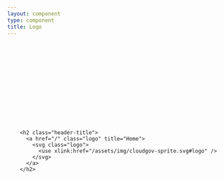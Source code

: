 ```yaml
---
layout: component
type: component
title: Logo
---
```


<div class="force-clear">
  <h2 class="header-title">
    <a href="/" class="logo" title="Home">
      <svg class="logo">
        <use xlink:href="{{ '/assets/img/cloudgov-sprite.svg#logo' |
           prepend: site.baseurl }}"/>
      </svg>
    </a>
  </h2>
</div>

<pre>
  <code>
    &lt;h2 class="header-title">
      &lt;a href="/" class="logo" title="Home">
        &lt;svg class="logo">
          &lt;use xlink:href="/assets/img/cloudgov-sprite.svg#logo" />
        &lt;/svg>
      &lt;/a>
    &lt;/h2>
  </code>
</pre>
